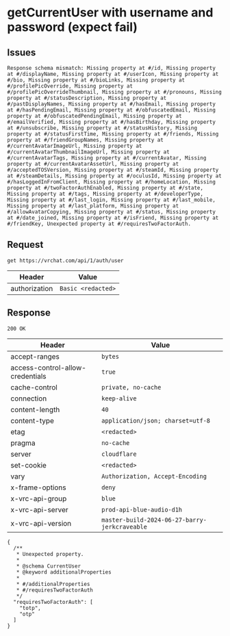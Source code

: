 # getCurrentUser with username and password (expect fail)

## Issues
```
Response schema mismatch: Missing property at #/id, Missing property at #/displayName, Missing property at #/userIcon, Missing property at #/bio, Missing property at #/bioLinks, Missing property at #/profilePicOverride, Missing property at #/profilePicOverrideThumbnail, Missing property at #/pronouns, Missing property at #/statusDescription, Missing property at #/pastDisplayNames, Missing property at #/hasEmail, Missing property at #/hasPendingEmail, Missing property at #/obfuscatedEmail, Missing property at #/obfuscatedPendingEmail, Missing property at #/emailVerified, Missing property at #/hasBirthday, Missing property at #/unsubscribe, Missing property at #/statusHistory, Missing property at #/statusFirstTime, Missing property at #/friends, Missing property at #/friendGroupNames, Missing property at #/currentAvatarImageUrl, Missing property at #/currentAvatarThumbnailImageUrl, Missing property at #/currentAvatarTags, Missing property at #/currentAvatar, Missing property at #/currentAvatarAssetUrl, Missing property at #/acceptedTOSVersion, Missing property at #/steamId, Missing property at #/steamDetails, Missing property at #/oculusId, Missing property at #/hasLoggedInFromClient, Missing property at #/homeLocation, Missing property at #/twoFactorAuthEnabled, Missing property at #/state, Missing property at #/tags, Missing property at #/developerType, Missing property at #/last_login, Missing property at #/last_mobile, Missing property at #/last_platform, Missing property at #/allowAvatarCopying, Missing property at #/status, Missing property at #/date_joined, Missing property at #/isFriend, Missing property at #/friendKey, Unexpected property at #/requiresTwoFactorAuth.
```

## Request
`get https://vrchat.com/api/1/auth/user`

| Header | Value |
| ------ | ----- |
| authorization | `Basic <redacted>` |


## Response
`200 OK`

| Header | Value |
| ------ | ----- |
| accept-ranges | `bytes` |
| access-control-allow-credentials | `true` |
| cache-control | `private, no-cache` |
| connection | `keep-alive` |
| content-length | `40` |
| content-type | `application/json; charset=utf-8` |
| etag | `<redacted>` |
| pragma | `no-cache` |
| server | `cloudflare` |
| set-cookie | `<redacted>` |
| vary | `Authorization, Accept-Encoding` |
| x-frame-options | `deny` |
| x-vrc-api-group | `blue` |
| x-vrc-api-server | `prod-api-blue-audio-d1h` |
| x-vrc-api-version | `master-build-2024-06-27-barry-jerkcraveable` |

```jsonc
{
  /**
   * Unexpected property.
   *
   * @schema CurrentUser
   * @keyword additionalProperties
   *
   * #/additionalProperties
   * #/requiresTwoFactorAuth
   */
  "requiresTwoFactorAuth": [
    "totp",
    "otp"
  ]
}
```
